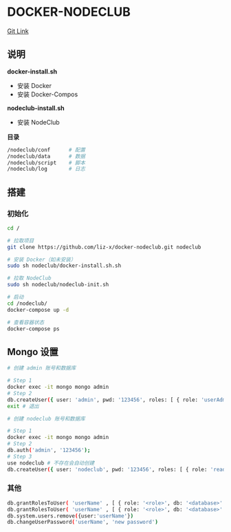 # DOCKER-NODECLUB

[Git Link](https://github.com/liz-x/docker-nodeclub.git)

## 说明

**docker-install.sh**

- 安装 Docker
- 安装 Docker-Compos

**nodeclub-install.sh**

- 安装 NodeClub

**目录**

```sh
/nodeclub/conf      # 配置
/nodeclub/data      # 数据
/nodeclub/script    # 脚本
/nodeclub/log       # 日志
```

## 搭建

### 初始化

```sh
cd /

# 拉取项目
git clone https://github.com/liz-x/docker-nodeclub.git nodeclub

# 安装 Docker（如未安装）
sudo sh nodeclub/docker-install.sh.sh

# 拉取 NodeClub
sudo sh nodeclub/nodeclub-init.sh

# 启动
cd /nodeclub/
docker-compose up -d

# 查看容器状态
docker-compose ps
```

## Mongo 设置

```sh
# 创建 admin 账号和数据库

# Step 1
docker exec -it mongo mongo admin
# Step 2
db.createUser({ user: 'admin', pwd: '123456', roles: [ { role: 'userAdminAnyDatabase', db: 'admin' } ] }); # 创建账号
exit # 退出

# 创建 nodeclub 账号和数据库

# Step 1
docker exec -it mongo mongo admin
# Step 2
db.auth('admin', '123456');
# Step 3
use nodeclub # 不存在会自动创建
db.createUser({ user: 'nodeclub', pwd: '123456', roles: [ { role: 'readWrite', db: 'nodeclub' } ] }); # 创建账号
```

### 其他

```sh
db.grantRolesToUser( 'userName' , [ { role: '<role>', db: '<database>' } ])             # 授予角色
db.grantRolesToUser( 'userName' , [ { role: '<role>', db: '<database>' } ])             # 取消角色
db.system.users.remove({user:'userName'})                                               # 删除用户
db.changeUserPassword('userName', 'new password')                                       # 修改密码
```